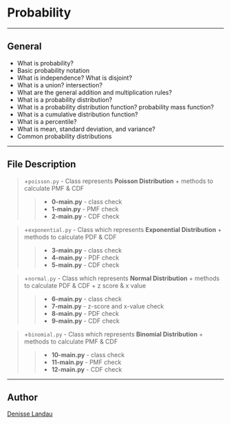 # Probability

---

## General

- What is probability?
- Basic probability notation
- What is independence? What is disjoint?
- What is a union? intersection?
- What are the general addition and multiplication rules?
- What is a probability distribution?
- What is a probability distribution function? probability mass function?
- What is a cumulative distribution function?
- What is a percentile?
- What is mean, standard deviation, and variance?
- Common probability distributions

---

## File Description

> +`poisson.py` - Class represents **Poisson Distribution** + methods to calculate PMF & CDF
> >+ **0-main.py** - class check
> >+ **1-main.py** - PMF check
> >+ **2-main.py** - CDF check

> +`exponential.py` - Class which represents **Exponential Distribution** + methods to calculate PDF & CDF
> >+ **3-main.py** - class check
> >+ **4-main.py** - PDF check
> >+ **5-main.py** - CDF check

> +`normal.py` - Class which represents **Normal Distribution** + methods to calculate PDF & CDF + z score & x value
> >+ **6-main.py** - class check
> >+ **7-main.py** - z-score and x-value check
> >+ **8-main.py** - PDF check
> >+ **9-main.py** - CDF check

> +`binomial.py` - Class which represents **Binomial Distribution** + methods to calculate PMF & CDF
> >+ **10-main.py** - class check
> >+ **11-main.py** - PMF check
> >+ **12-main.py** - CDF check


---

## Author

[Denisse Landau](https://www.linkedin.com/in/denisselandau)

